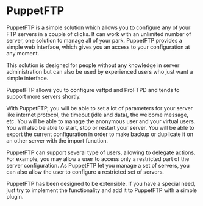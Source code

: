 PuppetFTP
====

PuppetFTP is a simple solution which allows you to configure any of your FTP servers in a couple of clicks. It can work with an unlimited number of server, one solution to manage all of your park. PuppetFTP provides a simple web interface, which gives you an access to your configuration at any moment.

This solution is designed for people without any knowledge in server administration but can also be used by experienced users who just want a simple interface.

PuppetFTP allows you to configure vsftpd and ProFTPD and tends to support more servers shortly.

With PuppetFTP, you will be able to set a lot of parameters for your server like internet protocol, the timeout (idle and data), the welcome message, etc. You will be able to manage the anonymous user and your virtual users. You will also be able to start, stop or restart your server. You will be able to export the current configuration in order to make backup or duplicate it on an other server with the import function.

PuppetFTP can support several type of users, allowing to delegate actions. For example, you may allow a user to access only a restricted part of the server configuration. As PuppetFTP let you manage a set of servers, you can also allow the user to configure a restricted set of servers.

PuppetFTP has been designed to be extensible. If you have a special need, just try to implement the functionality and add it to PuppetFTP with a simple plugin.
